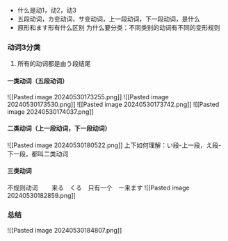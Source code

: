 + 什么是动1，动2，动3
+ 五段动词，カ变动词，サ变动词，上一段动词，下一段动词，是什么
+ 原形和ます形有什么区别
为什么要分类：不同类别的动词有不同的变形规则
### 动词3分类
1. 所有的动词都是由う段结尾
#### 一类动词（五段动词）
![[Pasted image 20240530173255.png]]
![[Pasted image 20240530173530.png]]
![[Pasted image 20240530173742.png]]
![[Pasted image 20240530174037.png]]
#### 二类动词（上一段动词，下一段动词）
![[Pasted image 20240530180522.png]]
上下如何理解：い段-上一段，え段-下一段，都叫二类动词
#### 三类动词
不规则动词 　　来る　くる　只有一个　ー来ます
![[Pasted image 20240530182859.png]]

### 总结
![[Pasted image 20240530184807.png]]
